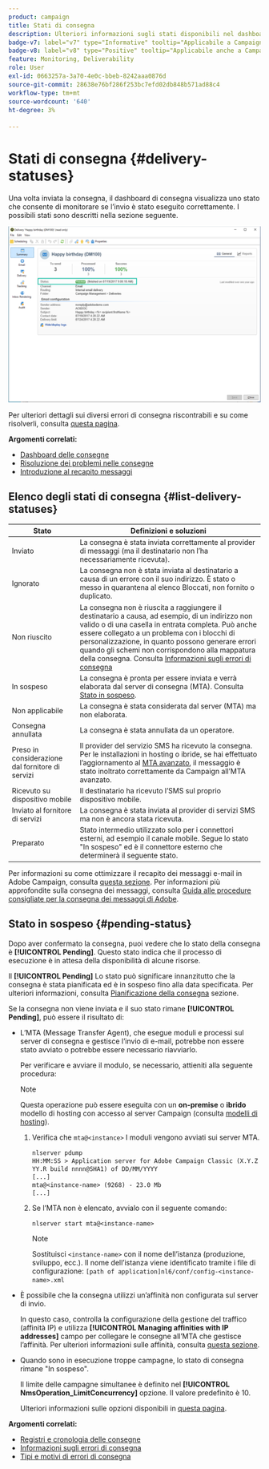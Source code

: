 ```yaml
---
product: campaign
title: Stati di consegna
description: Ulteriori informazioni sugli stati disponibili nel dashboard di consegna
badge-v7: label="v7" type="Informative" tooltip="Applicabile a Campaign Classic v7"
badge-v8: label="v8" type="Positive" tooltip="Applicabile anche a Campaign v8"
feature: Monitoring, Deliverability
role: User
exl-id: 0663257a-3a70-4e0c-bbeb-8242aaa0876d
source-git-commit: 28638e76bf286f253bc7efd02db848b571ad88c4
workflow-type: tm+mt
source-wordcount: '640'
ht-degree: 3%

---
```


# Stati di consegna {#delivery-statuses}



<!--ajouter intro 

ajouter screenshot -->

Una volta inviata la consegna, il dashboard di consegna visualizza uno stato che consente di monitorare se l’invio è stato eseguito correttamente. I possibili stati sono descritti nella sezione seguente.

![](assets/delivery-status.png)

Per ulteriori dettagli sui diversi errori di consegna riscontrabili e su come risolverli, consulta [questa pagina](understanding-delivery-failures.md).

**Argomenti correlati:**

* [Dashboard delle consegne](delivery-dashboard.md)
* [Risoluzione dei problemi nelle consegne](delivery-troubleshooting.md)
* [Introduzione al recapito messaggi](about-deliverability.md)

## Elenco degli stati di consegna {#list-delivery-statuses}

<table> 
 <thead> 
  <tr> 
   <th> Stato<br /> </th> 
   <th> Definizioni e soluzioni<br /> </th> 
  </tr> 
 </thead> 
 <tbody> 
  <tr> 
   <td> Inviato<br /> </td> 
   <td> La consegna è stata inviata correttamente al provider di messaggi (ma il destinatario non l’ha necessariamente ricevuta).<br /> </td> 
  </tr> 
  <tr> 
   <td> Ignorato<br /> </td> 
   <td> La consegna non è stata inviata al destinatario a causa di un errore con il suo indirizzo. È stato o messo in quarantena al elenco Bloccati, non fornito o duplicato. <br /> </td> 
  </tr> 
  <tr> 
   <td> Non riuscito<br /> </td> 
   <td> La consegna non è riuscita a raggiungere il destinatario a causa, ad esempio, di un indirizzo non valido o di una casella in entrata completa. Può anche essere collegato a un problema con i blocchi di personalizzazione, in quanto possono generare errori quando gli schemi non corrispondono alla mappatura della consegna. Consulta <a href="understanding-delivery-failures.md" target="_blank">Informazioni sugli errori di consegna</a><br /> </td> 
  </tr>
  <tr> 
   <td> In sospeso<br /> </td> 
   <td> La consegna è pronta per essere inviata e verrà elaborata dal server di consegna (MTA). Consulta <a href="#pending-status" target="_blank">Stato in sospeso</a>.<br /> </td> 
  </tr> 
  <tr> 
   <td> Non applicabile<br /> </td> 
   <td> La consegna è stata considerata dal server (MTA) ma non elaborata.<br /> </td> 
  </tr>  
  <tr> 
   <td> Consegna annullata<br /> </td> 
   <td> La consegna è stata annullata da un operatore.<br /> </td> 
  </tr> 
  <tr> 
   <td> Preso in considerazione dal fornitore di servizi<br /> </td> 
   <td> Il provider del servizio SMS ha ricevuto la consegna.<br /> Per le installazioni in hosting o ibride, se hai effettuato l’aggiornamento al <a href="sending-with-enhanced-mta.md" target="_blank">MTA avanzato</a>, il messaggio è stato inoltrato correttamente da Campaign all’MTA avanzato.</td> 
  </tr> 
  <tr> 
   <td> Ricevuto su dispositivo mobile<br /> </td> 
   <td> Il destinatario ha ricevuto l’SMS sul proprio dispositivo mobile.<br /> </td> 
  </tr>
  <tr> 
   <td> Inviato al fornitore di servizi<br /> </td> 
   <td> La consegna è stata inviata al provider di servizi SMS ma non è ancora stata ricevuta.<br />
   </td> 
  </tr> 
  <tr> 
   <td> Preparato<br /> </td> 
   <td> Stato intermedio utilizzato solo per i connettori esterni, ad esempio il canale mobile. Segue lo stato "In sospeso" ed è il connettore esterno che determinerà il seguente stato.<br /> </td> 
  </tr> 
 </tbody> 
</table>

Per informazioni su come ottimizzare il recapito dei messaggi e-mail in Adobe Campaign, consulta [questa sezione](about-deliverability.md). Per informazioni più approfondite sulla consegna dei messaggi, consulta [Guida alle procedure consigliate per la consegna dei messaggi di Adobe](https://experienceleague.adobe.com/docs/deliverability-learn/deliverability-best-practice-guide/introduction.html?lang=it).

## Stato in sospeso {#pending-status}

Dopo aver confermato la consegna, puoi vedere che lo stato della consegna è **[!UICONTROL Pending]**. Questo stato indica che il processo di esecuzione è in attesa della disponibilità di alcune risorse.

Il **[!UICONTROL Pending]** Lo stato può significare innanzitutto che la consegna è stata pianificata ed è in sospeso fino alla data specificata. Per ulteriori informazioni, consulta [Pianificazione della consegna](steps-sending-the-delivery.md#scheduling-the-delivery-sending) sezione.

Se la consegna non viene inviata e il suo stato rimane **[!UICONTROL Pending]**, può essere il risultato di:

* L’MTA (Message Transfer Agent), che esegue moduli e processi sul server di consegna e gestisce l’invio di e-mail, potrebbe non essere stato avviato o potrebbe essere necessario riavviarlo.

  Per verificare e avviare il modulo, se necessario, attieniti alla seguente procedura:

  >[!NOTE]
  >
  >Questa operazione può essere eseguita con un **on-premise** o **ibrido** modello di hosting con accesso al server Campaign (consulta [modelli di hosting](../../installation/using/hosting-models.md)).

   1. Verifica che `mta@<instance>` I moduli vengono avviati sui server MTA.

      ```
      nlserver pdump
      HH:MM:SS > Application server for Adobe Campaign Classic (X.Y.Z YY.R build nnnn@SHA1) of DD/MM/YYYY
      [...]
      mta@<instance-name> (9268) - 23.0 Mb
      [...]
      ```

   1. Se l’MTA non è elencato, avvialo con il seguente comando:

      ```
      nlserver start mta@<instance-name>
      ```

      >[!NOTE]
      >
      >Sostituisci `<instance-name>` con il nome dell’istanza (produzione, sviluppo, ecc.). Il nome dell’istanza viene identificato tramite i file di configurazione: `[path of application]nl6/conf/config-<instance-name>.xml`

* È possibile che la consegna utilizzi un’affinità non configurata sul server di invio.

  In questo caso, controlla la configurazione della gestione del traffico (affinità IP) e utilizza **[!UICONTROL Managing affinities with IP addresses]** campo per collegare le consegne all’MTA che gestisce l’affinità. Per ulteriori informazioni sulle affinità, consulta [questa sezione](../../installation/using/configure-delivery-settings.md).

* Quando sono in esecuzione troppe campagne, lo stato di consegna rimane &quot;In sospeso&quot;.

  Il limite delle campagne simultanee è definito nel **[!UICONTROL NmsOperation_LimitConcurrency]** opzione. Il valore predefinito è 10.

  Ulteriori informazioni sulle opzioni disponibili in [questa pagina](../../installation/using/configuring-campaign-options.md).


**Argomenti correlati:**

* [Registri e cronologia delle consegne](#delivery-logs-and-history)
* [Informazioni sugli errori di consegna](understanding-delivery-failures.md)
* [Tipi e motivi di errori di consegna](understanding-delivery-failures.md#delivery-failure-types-and-reasons)
